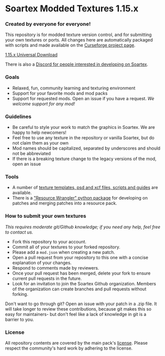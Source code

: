 # Soartex Modded Textures 1.15.x

### Created by everyone for everyone!

This repository is for modded texture version control, and for submitting your own textures or ports. 
All changes here are automatically packaged with scripts and made available on the [Curseforge project page](https://www.curseforge.com/minecraft/texture-packs/soartex-fanver-modded).

[1.15.x Universal Download](https://www.curseforge.com/minecraft/texture-packs/soartex-fanver-modded/files/all?filter-status=1&filter-game-version=1738749986%3A68722)

There is also a [Discord for people interested in developing on Soartex](https://discord.gg/HyHyungTya). 

### Goals
* Relaxed, fun, community learning and texturing environment
* Support for your favorite mods and mod packs
* Support for requested mods. Open an issue if you have a request.
_We welcome support for any mod!_

### Guidelines
* Be careful to style your work to match the graphics in Soartex. We are happy to help newcomers!
* Feel free to use any texture in the repository or vanilla Soartex, but do not claim them as your own
* Mod names should be capitalized, separated by underscores and should not be abbreviated
* If there is a breaking texture change to the legacy versions of the mod, open an issue

### Tools
* A number of [texture templates, psd and xcf files, scripts and guides](https://github.com/Soartex-Modded/Templates) are available.
* There is a ["Resource Wrangler" python package](https://github.com/Soartex-Modded/Resource-Wrangler) for developing on patches and merging patches into a resource pack.

### How to submit your own textures

_This requires moderate git/Github knowledge; if you need any help, feel free to contact us._

* Fork this repository to your account.
* Commit all of your textures to your forked repository.
* Please add a `mod.json` when creating a new patch. 
* Open a pull request from your repository to this one with a concise explanation of your changes.
* Respond to comments made by reviewers.
* Once your pull request has been merged, delete your fork to ensure current pull requests in the future.
* Look for an invitation to join the Soartex Github organization. Members of the organization can create branches and pull requests without forking. 
 
Don't want to go through git? 
Open an issue with your patch in a .zip file. 
It will take longer to review these contributions, because git makes this so easy for maintainers- 
but don't feel like a lack of knowledge in git is a barrier to you.

### License
All repository contents are covered by the main pack's [license](http://soartex.net/license/#fanver). 
Please respect the community's hard work by adhering to the license.

